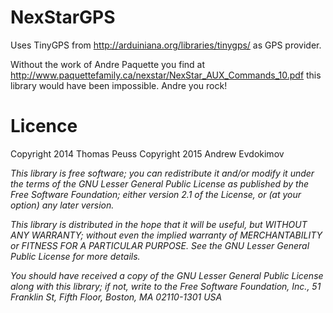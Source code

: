NexStarGPS
===============

Uses TinyGPS from http://arduiniana.org/libraries/tinygps/ as GPS provider.

Without the work of Andre Paquette you find at http://www.paquettefamily.ca/nexstar/NexStar_AUX_Commands_10.pdf this library would have been impossible. Andre you rock!

Licence
=======
Copyright 2014 Thomas Peuss <thomas at peuss dot de>
Copyright 2015 Andrew Evdokimov <i at iflyhigh dot ru>

This library is free software; you can redistribute it and/or
modify it under the terms of the GNU Lesser General Public
License as published by the Free Software Foundation; either
version 2.1 of the License, or (at your option) any later version.

This library is distributed in the hope that it will be useful,
but WITHOUT ANY WARRANTY; without even the implied warranty of
MERCHANTABILITY or FITNESS FOR A PARTICULAR PURPOSE.  See the GNU
Lesser General Public License for more details.

You should have received a copy of the GNU Lesser General Public
License along with this library; if not, write to the Free Software
Foundation, Inc., 51 Franklin St, Fifth Floor, Boston, MA  02110-1301  USA
